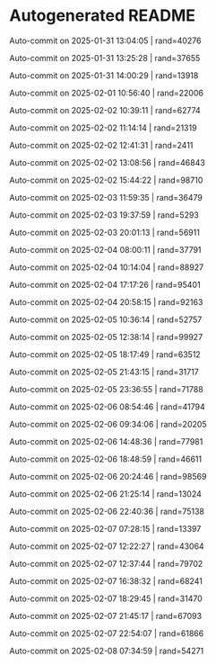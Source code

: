 # Autogenerated README

Auto-commit on 2025-01-31 13:04:05 | rand=40276

Auto-commit on 2025-01-31 13:25:28 | rand=37655

Auto-commit on 2025-01-31 14:00:29 | rand=13918

Auto-commit on 2025-02-01 10:56:40 | rand=22006

Auto-commit on 2025-02-02 10:39:11 | rand=62774

Auto-commit on 2025-02-02 11:14:14 | rand=21319

Auto-commit on 2025-02-02 12:41:31 | rand=2411

Auto-commit on 2025-02-02 13:08:56 | rand=46843

Auto-commit on 2025-02-02 15:44:22 | rand=98710

Auto-commit on 2025-02-03 11:59:35 | rand=36479

Auto-commit on 2025-02-03 19:37:59 | rand=5293

Auto-commit on 2025-02-03 20:01:13 | rand=56911

Auto-commit on 2025-02-04 08:00:11 | rand=37791

Auto-commit on 2025-02-04 10:14:04 | rand=88927

Auto-commit on 2025-02-04 17:17:26 | rand=95401

Auto-commit on 2025-02-04 20:58:15 | rand=92163

Auto-commit on 2025-02-05 10:36:14 | rand=52757

Auto-commit on 2025-02-05 12:38:14 | rand=99927

Auto-commit on 2025-02-05 18:17:49 | rand=63512

Auto-commit on 2025-02-05 21:43:15 | rand=31717

Auto-commit on 2025-02-05 23:36:55 | rand=71788

Auto-commit on 2025-02-06 08:54:46 | rand=41794

Auto-commit on 2025-02-06 09:34:06 | rand=20205

Auto-commit on 2025-02-06 14:48:36 | rand=77981

Auto-commit on 2025-02-06 18:48:59 | rand=46611

Auto-commit on 2025-02-06 20:24:46 | rand=98569

Auto-commit on 2025-02-06 21:25:14 | rand=13024

Auto-commit on 2025-02-06 22:40:36 | rand=75138

Auto-commit on 2025-02-07 07:28:15 | rand=13397

Auto-commit on 2025-02-07 12:22:27 | rand=43064

Auto-commit on 2025-02-07 12:37:44 | rand=79702

Auto-commit on 2025-02-07 16:38:32 | rand=68241

Auto-commit on 2025-02-07 18:29:45 | rand=31470

Auto-commit on 2025-02-07 21:45:17 | rand=67093

Auto-commit on 2025-02-07 22:54:07 | rand=61866

Auto-commit on 2025-02-08 07:34:59 | rand=54271
